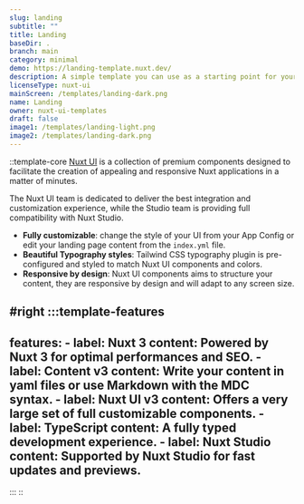 ```yaml
---
slug: landing
subtitle: ""
title: Landing
baseDir: .
branch: main
category: minimal
demo: https://landing-template.nuxt.dev/
description: A simple template you can use as a starting point for your next idea.
licenseType: nuxt-ui
mainScreen: /templates/landing-dark.png
name: Landing
owner: nuxt-ui-templates
draft: false
image1: /templates/landing-light.png
image2: /templates/landing-dark.png
---
```


::template-core
[Nuxt UI](https://ui.nuxt.com) is a collection of premium components designed to facilitate the creation of appealing and responsive Nuxt applications in a matter of minutes.

The Nuxt UI team is dedicated to deliver the best integration and customization experience, while the Studio team is providing full compatibility with Nuxt Studio.

- **Fully customizable**: change the style of your UI from your App Config or edit your landing page content from the `index.yml` file.
- **Beautiful Typography styles**: Tailwind CSS typography plugin is pre-configured and styled to match Nuxt UI components and colors.
- **Responsive by design**: Nuxt UI components aims to structure your content, they are responsive by design and will adapt to any screen size.

#right
  :::template-features
  ---
  features:
    - label: Nuxt 3
      content: Powered by Nuxt 3 for optimal performances and SEO.
    - label: Content v3
      content: Write your content in yaml files or use Markdown with the MDC syntax.
    - label: Nuxt UI v3
      content: Offers a very large set of full customizable components.
    - label: TypeScript
      content: A fully typed development experience.
    - label: Nuxt Studio
      content: Supported by Nuxt Studio for fast updates and previews.
  ---
  :::
::
